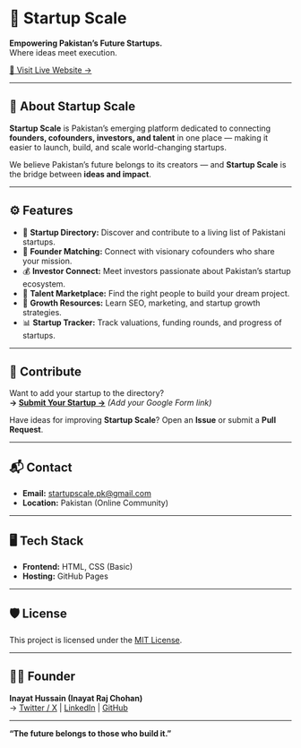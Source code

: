 # 🚀 Startup Scale

**Empowering Pakistan’s Future Startups.**  
Where ideas meet execution.

[🔗 Visit Live Website →](https://Inayathussain786305.github.io/startupscale/)  

---

## 🌟 About Startup Scale

**Startup Scale** is Pakistan’s emerging platform dedicated to connecting **founders, cofounders, investors, and talent** in one place — making it easier to launch, build, and scale world-changing startups.

We believe Pakistan’s future belongs to its creators — and **Startup Scale** is the bridge between **ideas and impact**.

---

## ⚙️ Features

- 📌 **Startup Directory:** Discover and contribute to a living list of Pakistani startups.
- 🤝 **Founder Matching:** Connect with visionary cofounders who share your mission.
- 💰 **Investor Connect:** Meet investors passionate about Pakistan’s startup ecosystem.
- 💼 **Talent Marketplace:** Find the right people to build your dream project.
- 🚀 **Growth Resources:** Learn SEO, marketing, and startup growth strategies.
- 📊 **Startup Tracker:** Track valuations, funding rounds, and progress of startups.

---

## 📩 Contribute

Want to add your startup to the directory?  
**→ [Submit Your Startup →](https://forms.gle/your-form-link)** *(Add your Google Form link)*

Have ideas for improving **Startup Scale**? Open an **Issue** or submit a **Pull Request**.

---

## 📬 Contact

- **Email:** startupscale.pk@gmail.com
- **Location:** Pakistan (Online Community)

---

## 🖥️ Tech Stack

- **Frontend:** HTML, CSS (Basic)
- **Hosting:** GitHub Pages

---

## 🛡 License

This project is licensed under the [MIT License](LICENSE).

---

## 👨‍💻 Founder

**Inayat Hussain (Inayat Raj Chohan)**  
→ [Twitter / X](https://twitter.com/yourprofile) | [LinkedIn](https://linkedin.com/in/yourprofile) | [GitHub](https://github.com/yourusername)

---

**“The future belongs to those who build it.”**
